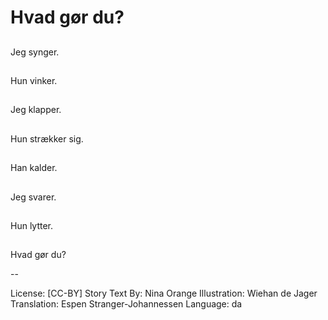 # Hvad gør du?

##
Jeg synger.

##
Hun vinker.

##
Jeg klapper.

##
Hun strækker sig.

##
Han kalder.

##
Jeg svarer.

##
Hun lytter.

##
Hvad gør du?

--

License: [CC-BY]
Story Text By: Nina Orange
Illustration: Wiehan de Jager
Translation: Espen Stranger-Johannessen
Language: da
